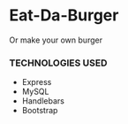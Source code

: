 # Eat-Da-Burger

Or make your own burger

### TECHNOLOGIES USED
* Express
* MySQL
* Handlebars
* Bootstrap
